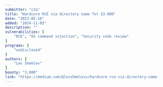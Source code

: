 ```yaml
---
submitter: "c2a"
title: "Hardcore RCE via directory name for $3.000"
date: "2023-05-16"
added: "2024-11-03"
description: ""
vulnerabilities: [
    "RCE", "OS command injection", "Security code review"
]
programs: [
    "undisclosed"
]
authors: [
    "Lev Shmelev"
]
bounty: "3,000"
link: "https://medium.com/@levshmelevv/hardcore-rce-via-directory-name-for-3-000-225ed58b41a9"
---
```




